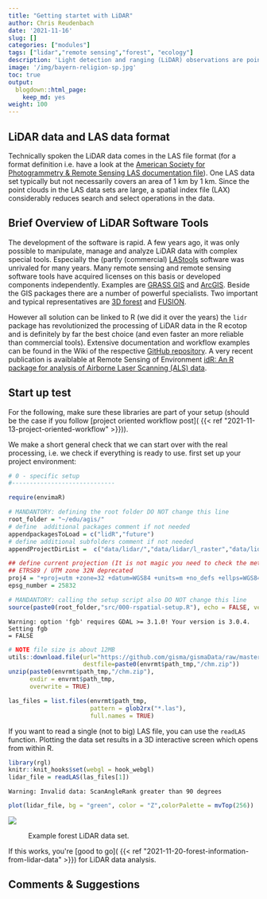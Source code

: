 ```yaml
---
title: "Getting startet with LiDAR"
author: Chris Reudenbach
date: '2021-11-16'
slug: []
categories: ["modules"]
tags: ["lidar","remote sensing","forest", "ecology"]
description: 'Light detection and ranging (LiDAR) observations are point clouds representing the returns of laser pulses reflected from objects, e.g. a tree canopy. Processing LiDAR (or optical point cloud) data generally  requires more computational resources than 2D optical observations.'
image: '/img/bayern-religion-sp.jpg'
toc: true
output:
  blogdown::html_page:
    keep_md: yes
weight: 100
---
```




## LiDAR data and LAS data format
Technically spoken the LiDAR data comes in the LAS file format (for a format definition i.e. have a look at the [American Society for Photogrammetry & Remote Sensing LAS documentation file](https://www.asprs.org/a/society/committees/standards/LAS_1_4_r13.pdf)). One LAS data set typically but not necessarily covers an area of 1 km by 1 km. Since the point clouds in the LAS data sets are large, a spatial index file (LAX) considerably reduces search and select operations in the data.



## Brief Overview of LiDAR Software Tools
The development of the software is rapid. A few years ago, it was only possible to manipulate, manage and analyze LiDAR data with complex special tools.  Especially the (partly (commercial) [LAStools](https://rapidlasso.com/lastools/) software was unrivaled for many years. Many remote sensing and remote sensing software tools have acquired licenses on this basis or developed components independently. Examples are [GRASS GIS](http://grasswiki.osgeo.org/wiki/LIDAR) and [ArcGIS](https://desktop.arcgis.com/en/arcmap/10.3/manage-data/las-dataset/a-quick-tour-of-lidar-in-arcgis.htm).
Beside the GIS packages there are a number of powerful specialists.  Two important and typical representatives are [3D forest](https://www.3dforest.eu/#about) and [FUSION](http://forsys.cfr.washington.edu/FUSION/fusion_overview.html).


However all solution can be linked to R (we did it over the years) the `lidr` package has revolutionized the processing of LiDAR data in the R ecotop and is definitely by far the best choice (and even faster an more reliable than commercial tools). Extensive documentation and workflow examples can be found in the Wiki of the respective [GitHub repository](https://github.com/Jean-Romain/lidR). A very recent publication is avaiblable at Remote Sensing of Environment [idR: An R package for analysis of Airborne Laser Scanning (ALS) data](https://www.sciencedirect.com/science/article/pii/S0034425720304314#f0015).




## Start up test 

For the following, make sure these libraries are part of your setup (should be the case if you follow [project oriented workflow post]( {{< ref "2021-11-13-project-oriented-workflow" >}})).

We make a short general check that we can start over with the real processing, i.e. we check if everything is ready to use. first set up your project environment:





```r
# 0 - specific setup
#-----------------------------

require(envimaR)

# MANDANTORY: defining the root folder DO NOT change this line
root_folder = "~/edu/agis/"
# define  additional packages comment if not needed
appendpackagesToLoad = c("lidR","future")
# define additional subfolders comment if not needed
appendProjectDirList =  c("data/lidar/","data/lidar/l_raster","data/lidar/l_raw","data/lidar/l_norm")

## define current projection (It is not magic you need to check the meta data or ask your instructor) 
## ETRS89 / UTM zone 32N deprecated
proj4 = "+proj=utm +zone=32 +datum=WGS84 +units=m +no_defs +ellps=WGS84 +towgs84=0,0,0"
epsg_number = 25832

# MANDANTORY: calling the setup script also DO NOT change this line
source(paste0(root_folder,"src/000-rspatial-setup.R"), echo = FALSE, verbose = FALSE)
```

```
Warning: option 'fgb' requires GDAL >= 3.1.0! Your version is 3.0.4. Setting fgb
= FALSE
```



```r
# NOTE file size is about 12MB
utils::download.file(url="https://github.com/gisma/gismaData/raw/master/uavRst/data/lidR_data.zip",
                     destfile=paste0(envrmt$path_tmp,"/chm.zip"))
unzip(paste0(envrmt$path_tmp,"/chm.zip"),
      exdir = envrmt$path_tmp,  
      overwrite = TRUE)

las_files = list.files(envrmt$path_tmp,
                       pattern = glob2rx("*.las"),
                       full.names = TRUE)
```

If you want to read a single (not to big) LAS file, you can use the `readLAS` function. Plotting the data set results in a 3D interactive screen which opens from within R.


```r
library(rgl)
knitr::knit_hooks$set(webgl = hook_webgl)
lidar_file = readLAS(las_files[1])
```

```
Warning: Invalid data: ScanAngleRank greater than 90 degrees
```

```r
plot(lidar_file, bg = "green", color = "Z",colorPalette = mvTop(256))
```

![](/gi-modules/assets/videos/las_mof_plot.gif)
<figure>
  <figcaption> 
  Example forest LiDAR data set.
  </figcaption>
</figure>


If this works, you're [good to go]( {{< ref "2021-11-20-forest-information-from-lidar-data" >}}) for LiDAR data analysis.


## Comments & Suggestions  

